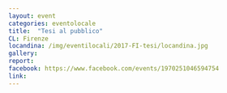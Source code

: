 ```yaml
---
layout: event
categories: eventolocale
title:  "Tesi al pubblico"
CL: Firenze
locandina: /img/eventilocali/2017-FI-tesi/locandina.jpg
gallery:
report:
facebook: https://www.facebook.com/events/1970251046594754
link: 
---
```

